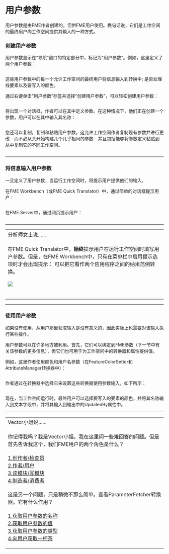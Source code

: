 # 用户参数

<p><font style="vertical-align: inherit;"><font style="vertical-align: inherit;">用户参数是由FME作者创建的，</font></font><font style="vertical-align: inherit;">但供FME用户使用。</font><font style="vertical-align: inherit;">换句话说，它们是工作空间的最终用户向工作空间提供其输入的一种方式。</font></font></p>
<h3><a id="user-content-creating-a-user-parameter" class="anchor" aria-hidden="true" href="https://github.com/safesoftware/FMETraining/blob/Desktop-Advanced-2018/DesktopAdvanced4Parameters/4.02.UserParameters.md#creating-a-user-parameter"></a><font style="vertical-align: inherit;">创建用户参数</font></h3>
<p><font style="vertical-align: inherit;"><font style="vertical-align: inherit;">用户参数显示在“导航”窗口的特定部分中，标记为“用户参数”。</font><font style="vertical-align: inherit;">例如，这里定义了两个用户参数：</font></font></p>
<p><a target="_blank" href="https://github.com/safesoftware/FMETraining/blob/Desktop-Advanced-2018/DesktopAdvanced4Parameters/Images/Img4.003.UserParametersInNavigator.png"><img src="./Images/Img4.003.UserParametersInNavigator.png" alt="" style="max-width:100%;"></a></p>
<p><font style="vertical-align: inherit;"><font style="vertical-align: inherit;">这些用户参数中的每一个允许工作空间的最终用户将信息输入到转换中; </font><font style="vertical-align: inherit;">是否处理线要素以及要写入的颜色。</font></font></p>
<p><font style="vertical-align: inherit;"><font style="vertical-align: inherit;">通过右键单击“用户参数”标签并选择“创建用户参数”，可以轻松创建用户参数：</font></font></p>
<p><a target="_blank" href="https://github.com/safesoftware/FMETraining/blob/Desktop-Advanced-2018/DesktopAdvanced4Parameters/Images/Img4.004.RightClickAddParameter.png"><img src="./Images/Img4.004.RightClickAddParameter.png" alt="" style="max-width:100%;"></a></p>
<p><font style="vertical-align: inherit;"><font style="vertical-align: inherit;">将出现一个对话框，作者可以在其中定义参数。</font><font style="vertical-align: inherit;">在这种情况下，他们正在创建一个参数，用户可以在其中输入其名称：</font></font></p>
<p><a target="_blank" href="https://github.com/safesoftware/FMETraining/blob/Desktop-Advanced-2018/DesktopAdvanced4Parameters/Images/Img4.005.DefiningUserParameter.png"><img src="./Images/Img4.005.DefiningUserParameter.png" alt="" style="max-width:100%;"></a></p>
<p><font style="vertical-align: inherit;"><font style="vertical-align: inherit;">您还可以复制，复制和粘贴用户参数。</font><font style="vertical-align: inherit;">这允许工作空间作者复制现有参数并进行更改 - 而不必从头开始构建几个几乎相同的参数 - 并且包括能够将参数定义粘贴到从中复制它的不同工作空间。</font></font></p>
<p><a target="_blank" href="https://github.com/safesoftware/FMETraining/blob/Desktop-Advanced-2018/DesktopAdvanced4Parameters/Images/Img4.005b.CopyingUserParameter.png"><img src="./Images/Img4.005b.CopyingUserParameter.png" alt="" style="max-width:100%;"></a></p>
<hr>
<h3><a id="user-content-entering-information-into-a-user-parameter" class="anchor" aria-hidden="true" href="https://github.com/safesoftware/FMETraining/blob/Desktop-Advanced-2018/DesktopAdvanced4Parameters/4.02.UserParameters.md#entering-information-into-a-user-parameter"></a><font style="vertical-align: inherit;">将信息输入用户参数</font></h3>
<p><font style="vertical-align: inherit;"><font style="vertical-align: inherit;">一旦定义了用户参数，当运行工作空间时，将提示用户提供他们的输入。</font></font></p>
<p><font style="vertical-align: inherit;"><font style="vertical-align: inherit;">在FME Workbench（或FME Quick Translator）中，通过简单的对话框提示用户：</font></font></p>
<p><a target="_blank" href="https://github.com/safesoftware/FMETraining/blob/Desktop-Advanced-2018/DesktopAdvanced4Parameters/Images/Img4.006.UserParameterDialog.png"><img src="./Images/Img4.006.UserParameterDialog.png" alt="" style="max-width:100%;"></a></p>
<p><font style="vertical-align: inherit;"><font style="vertical-align: inherit;">在FME Server中，通过网页提示用户：</font></font></p>
<p><a target="_blank" href="https://github.com/safesoftware/FMETraining/blob/Desktop-Advanced-2018/DesktopAdvanced4Parameters/Images/Img4.007.UserParameterServer.png"><img src="./Images/Img4.007.UserParameterServer.png" alt="" style="max-width:100%;"></a></p>
<hr>

<table>
<tbody><tr>
<td>
<i></i><font style="vertical-align: inherit;"><font style="vertical-align: inherit;">
分析师女士说......
</font></font></td>
</tr>
<tr>
<td><font style="vertical-align: inherit;"><font style="vertical-align: inherit;">

在FME Quick Translator中，</font></font><strong><font style="vertical-align: inherit;"><font style="vertical-align: inherit;">始终</font></font></strong><font style="vertical-align: inherit;"><font style="vertical-align: inherit;">提示用户在运行工作空间时填写用户参数。</font><font style="vertical-align: inherit;">但是，在FME Workbench中，只有在菜单栏中启用提示选项时才会出现提示：
 </font><font style="vertical-align: inherit;">可以把它看作两个应用程序之间的纳米范例转换。
</font></font><br><br><a target="_blank" href="https://github.com/safesoftware/FMETraining/blob/Desktop-Advanced-2018/DesktopAdvanced4Parameters/Images/Img4.008.PromptOption.png"><img src="./Images/Img4.008.PromptOption.png" style="max-width:100%;"></a>
<br><br><font style="vertical-align: inherit;"></font></td>
</tr>
</tbody></table>
<hr>
<h3><font style="vertical-align: inherit;">使用用户参数</font></h3>
<p><font style="vertical-align: inherit;"><font style="vertical-align: inherit;">如果没有使用，从用户那里获取输入是没有意义的，因此实际上也需要对该输入执行某些操作。</font></font></p>
<p><font style="vertical-align: inherit;"><font style="vertical-align: inherit;">用户参数可以在许多地方被利用。</font><font style="vertical-align: inherit;">首先，它们可以绑定到FME参数（下一节中有关该参数的更多信息），但它们也可用于为工作空间中的转换器和属性提供值。</font></font></p>
<p><font style="vertical-align: inherit;"><font style="vertical-align: inherit;">例如，这里作者使用颜色和用户名参数（在FeatureColorSetter和AttributeManager转换器中）：</font></font></p>
<p><a target="_blank" href="https://github.com/safesoftware/FMETraining/blob/Desktop-Advanced-2018/DesktopAdvanced4Parameters/Images/Img4.009.UsingUserParameterInput.png"><img src="./Images/Img4.009.UsingUserParameterInput.png" alt="" style="max-width:100%;"></a></p>
<p><font style="vertical-align: inherit;"><font style="vertical-align: inherit;">作者通过在转换器中选择它来设置这些转换器使用参数输入，如下所示：</font></font></p>
<p><a target="_blank" href="https://github.com/safesoftware/FMETraining/blob/Desktop-Advanced-2018/DesktopAdvanced4Parameters/Images/Img4.010.SelectingUserParameterInput.png"><img src="./Images/Img4.010.SelectingUserParameterInput.png" alt="" style="max-width:100%;"></a></p>
<p><font style="vertical-align: inherit;"><font style="vertical-align: inherit;">现在，当工作空间运行时，最终用户可以选择要写入的要素的颜色，并将其名称输入到文本字段中，并将其输入到输出中的UpdatedBy属性中。</font></font></p>
<hr>
 
<table>
<tbody><tr>
<td>
<i></i><font style="vertical-align: inherit;"><font style="vertical-align: inherit;">
Vector小姐说......
</font></font></td>
</tr>
<tr>
<td><font style="vertical-align: inherit;"><font style="vertical-align: inherit;">

你记得我吗？</font><font style="vertical-align: inherit;">我是Vector小姐。</font><font style="vertical-align: inherit;">我在这里问一些难回答的问题。</font><font style="vertical-align: inherit;">但是首先告诉我这个，我们FME用户的两个角色是什么？ 
</font></font><br><br><a href="http://52.73.3.37/fmedatastreaming/Manual/QAResponse2017.fmw?chapter=11&amp;question=1&amp;answer=1&amp;DestDataset_TEXTLINE=C%3A%5CFMEOutput%5CQAResponse.html" rel="nofollow"><font style="vertical-align: inherit;"><font style="vertical-align: inherit;">1.创作者/检查员</font></font></a>
<br><a href="http://52.73.3.37/fmedatastreaming/Manual/QAResponse2017.fmw?chapter=11&amp;question=1&amp;answer=2&amp;DestDataset_TEXTLINE=C%3A%5CFMEOutput%5CQAResponse.html" rel="nofollow"><font style="vertical-align: inherit;"><font style="vertical-align: inherit;">2.作者/用户</font></font></a>
<br><a href="http://52.73.3.37/fmedatastreaming/Manual/QAResponse2017.fmw?chapter=11&amp;question=1&amp;answer=3&amp;DestDataset_TEXTLINE=C%3A%5CFMEOutput%5CQAResponse.html" rel="nofollow"><font style="vertical-align: inherit;"><font style="vertical-align: inherit;">3.读模块/写模块</font></font></a>
<br><a href="http://52.73.3.37/fmedatastreaming/Manual/QAResponse2017.fmw?chapter=11&amp;question=1&amp;answer=4&amp;DestDataset_TEXTLINE=C%3A%5CFMEOutput%5CQAResponse.html" rel="nofollow"><font style="vertical-align: inherit;"><font style="vertical-align: inherit;">4.制造者/消费者</font></font></a>
<br><br><font style="vertical-align: inherit;"><font style="vertical-align: inherit;">这是另一个问题，只是稍微不那么简单。</font><font style="vertical-align: inherit;">查看ParameterFetcher转换器。</font><font style="vertical-align: inherit;">它有什么作用？
</font></font><br><br><a href="http://52.73.3.37/fmedatastreaming/Manual/QAResponse2017.fmw?chapter=11&amp;question=2&amp;answer=1&amp;DestDataset_TEXTLINE=C%3A%5CFMEOutput%5CQAResponse.html" rel="nofollow"><font style="vertical-align: inherit;"><font style="vertical-align: inherit;">1.获取用户参数的名称</font></font></a>
<br><a href="http://52.73.3.37/fmedatastreaming/Manual/QAResponse2017.fmw?chapter=11&amp;question=2&amp;answer=2&amp;DestDataset_TEXTLINE=C%3A%5CFMEOutput%5CQAResponse.html" rel="nofollow"><font style="vertical-align: inherit;"><font style="vertical-align: inherit;">2.获取用户参数的值</font></font></a>
<br><a href="http://52.73.3.37/fmedatastreaming/Manual/QAResponse2017.fmw?chapter=11&amp;question=2&amp;answer=3&amp;DestDataset_TEXTLINE=C%3A%5CFMEOutput%5CQAResponse.html" rel="nofollow"><font style="vertical-align: inherit;"><font style="vertical-align: inherit;">3.获取用户参数的类型</font></font></a>
<br><a href="http://52.73.3.37/fmedatastreaming/Manual/QAResponse2017.fmw?chapter=11&amp;question=2&amp;answer=4&amp;DestDataset_TEXTLINE=C%3A%5CFMEOutput%5CQAResponse.html" rel="nofollow"><font style="vertical-align: inherit;"><font style="vertical-align: inherit;">4.向用户获取一杯茶</font></font></a>

</td>
</tr>
</tbody></table>
